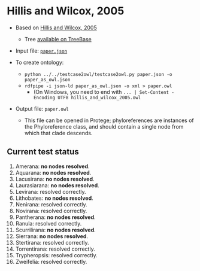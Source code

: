 # Hillis and Wilcox, 2005

* Based on [Hillis and Wilcox, 2005](http://www.sciencedirect.com/science/article/pii/S1055790304003240)
  * Tree [available on TreeBase](https://treebase.org/treebase-web/search/study/trees.html?id=1269)

* Input file: [`paper.json`](paper.json)
* To create ontology:
  * `python ../../testcase2owl/testcase2owl.py paper.json -o paper_as_owl.json`
  * `rdfpipe -i json-ld paper_as_owl.json -o xml > paper.owl`
    * (On Windows, you need to end with `... | Set-Content -Encoding UTF8 hillis_and_wilcox_2005.owl`

* Output file: `paper.owl`
  * This file can be opened in Protege; phyloreferences are instances of the 
    Phyloreference class, and should contain a single node from which that
    clade descends.

## Current test status

1. Amerana: **no nodes resolved**.
2. Aquarana: **no nodes resolved**.
3. Lacusirana: **no nodes resolved**.
4. Laurasiarana: **no nodes resolved**.
5. Levirana: resolved correctly.
6. Lithobates: **no nodes resolved**.
7. Nenirana: resolved correctly.
8. Novirana: resolved correctly.
9. Pantherana: **no nodes resolved**.
10. Ranula: resolved correctly.
11. Scurrilirana: **no nodes resolved**.
12. Sierrana: **no nodes resolved**.
13. Stertirana: resolved correctly.
14. Torrentirana: resolved correctly.
15. Trypheropsis: resolved correctly.
16. Zweifelia: resolved correctly.
